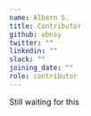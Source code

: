 ```yaml
---
name: Albern S.
title: Contributor
github: abnsy
twitter: ""
linkedin: ""
slack: ""
joining_date: ""
role: contributor
---
```


Still waiting for this
